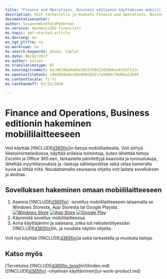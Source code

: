 ```yaml
---
title: "Finance and Operations, Business editionin käyttäminen mobiililaitteessa| Microsoft Docs"
description: Voit tarkastella ja muokata Finance and Operations, Business editionin tietoja puhelimessa tai tabletissa.
documentationcenter: 
author: SusanneWindfeldPedersen
ms.service: dynamics365-financials
ms.topic: get-started-article
ms.devlang: na
ms.tgt_pltfrm: na
ms.workload: na
ms.search.keywords: phone, tablet
ms.date: 06/02/2017
ms.author: solsen
ms.translationtype: HT
ms.sourcegitcommit: bec0619be0a65e3625759e13d2866ac615d7513c
ms.openlocfilehash: 14bd909e8ec09a940285317a5980c76d0ba22b99
ms.contentlocale: fi-fi
ms.lasthandoff: 03/22/2018

---
```


# <a name="getting-finance-and-operations-business-edition-for-finance-and-operations-on-your-mobile-device"></a>Finance and Operations, Business editionin hakeminen mobiililaitteeseen
Voit käyttää [!INCLUDE[d365fin](includes/d365fin_md.md)]in tietoja mobiililaitteella. Voit siirtyä liiketoimintatiedoissa, käyttää erilaisia toimintoja, kuten lähettää tietoja Exceliin ja Office 365:een, tarkastella päivitettyjä kaavioita ja tunnuslukuja, lähettää myyntitarjouksia ja -laskuja sähköpostitse sekä ottaa kameralla kuvia ja liittää niitä. Noudattamalla seuraavia ohjeita voit ladata sovelluksen ja aloittaa.

## <a name="to-get-the-app-on-my-mobile-device"></a>Sovelluksen hakeminen omaan mobiililaitteeseen
1. Asenna [!INCLUDE[d365fin](includes/d365fin_md.md)] -sovellus mobiililaitteeseen lataamalla se Windows Storesta, App Storesta tai Google Playsta.  
[![Windows Store](./media/install-mobile-app/windowsstore.png)](http://go.microsoft.com/fwlink/?LinkId=734848)
[![App Store](./media/install-mobile-app/appstore.png)](http://go.microsoft.com/fwlink/?LinkId=734847) [![Google Play](./media/install-mobile-app/googleplay.png)](http://go.microsoft.com/fwlink/?LinkId=734849)  
2. Käynnistä sovellus mobiililaitteessa.
3. Anna käyttäjänimi ja salasana, jotka loit rekisteröityessäsi [!INCLUDE[d365fin](includes/d365fin_md.md)]iin, ja noudata näytön ohjeita.

Voit nyt käyttää [!INCLUDE[d365fin](includes/d365fin_md.md)]ia sekä tarkastella ja muokata tietoja.

## <a name="see-also"></a>Katso myös
[Tervetuloa [!INCLUDE[d365fin_long](includes/d365fin_long_md.md)]iin!](index.md)  
[[!INCLUDE[d365fin](includes/d365fin_md.md)] -ohjelman käyttäminen](ui-work-product.md)  

